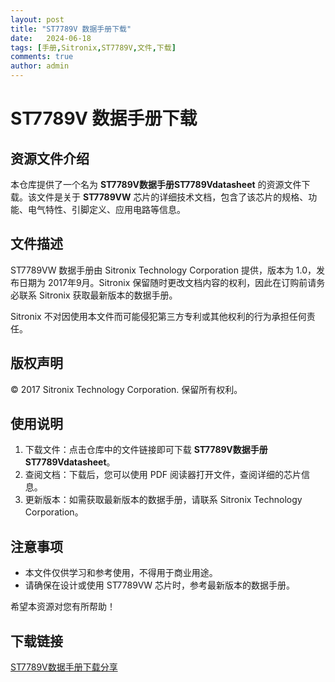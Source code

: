 ```yaml
---
layout: post
title: "ST7789V 数据手册下载"
date:   2024-06-18
tags: [手册,Sitronix,ST7789V,文件,下载]
comments: true
author: admin
---
```

# ST7789V 数据手册下载

## 资源文件介绍

本仓库提供了一个名为 **ST7789V数据手册ST7789Vdatasheet** 的资源文件下载。该文件是关于 **ST7789VW** 芯片的详细技术文档，包含了该芯片的规格、功能、电气特性、引脚定义、应用电路等信息。

## 文件描述

ST7789VW 数据手册由 Sitronix Technology Corporation 提供，版本为 1.0，发布日期为 2017年9月。Sitronix 保留随时更改文档内容的权利，因此在订购前请务必联系 Sitronix 获取最新版本的数据手册。

Sitronix 不对因使用本文件而可能侵犯第三方专利或其他权利的行为承担任何责任。

## 版权声明

© 2017 Sitronix Technology Corporation. 保留所有权利。

## 使用说明

1. 下载文件：点击仓库中的文件链接即可下载 **ST7789V数据手册ST7789Vdatasheet**。
2. 查阅文档：下载后，您可以使用 PDF 阅读器打开文件，查阅详细的芯片信息。
3. 更新版本：如需获取最新版本的数据手册，请联系 Sitronix Technology Corporation。

## 注意事项

- 本文件仅供学习和参考使用，不得用于商业用途。
- 请确保在设计或使用 ST7789VW 芯片时，参考最新版本的数据手册。

希望本资源对您有所帮助！

## 下载链接

[ST7789V数据手册下载分享](https://pan.quark.cn/s/bb957a4b76db)